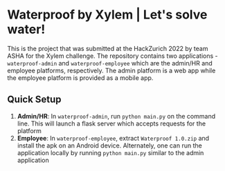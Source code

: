 # Waterproof by Xylem | Let's solve water!

This is the project that was submitted at the HackZurich 2022 by team ASHA for the Xylem challenge. The repository contains two applications - `waterproof-admin` and `waterproof-employee` which are the admin/HR and employee platforms, respectively. The admin platform is a web app while the employee platform is provided as a mobile app.

## Quick Setup
1. **Admin/HR**: In `waterproof-admin`, run `python main.py` on the command line. This will launch a flask server which accepts requests for the platform
2. **Employee**: In `waterproof-employee`, extract `Waterproof 1.0.zip` and install the apk on an Android device. Alternately, one can run the application locally by running `python main.py` similar to the admin application


